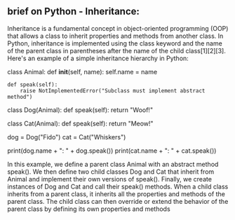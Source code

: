 brief on Python - Inheritance:
------------------------------

Inheritance is a fundamental concept in object-oriented programming (OOP)
that allows a class to inherit properties and methods from another class.
In Python, inheritance is implemented using the class keyword and the name
of the parent class in parentheses after the name of the child class[1][2][3].
Here's an example of a simple inheritance hierarchy in Python:

class Animal:
    def __init__(self, name):
        self.name = name

    def speak(self):
        raise NotImplementedError("Subclass must implement abstract method")

class Dog(Animal):
    def speak(self):
        return "Woof!"

class Cat(Animal):
    def speak(self):
        return "Meow!"

dog = Dog("Fido")
cat = Cat("Whiskers")

print(dog.name + ": " + dog.speak())
print(cat.name + ": " + cat.speak())


In this example, we define a parent class Animal with an abstract method speak().
We then define two child classes Dog and Cat that inherit from Animal and implement
their own versions of speak(). Finally, we create instances of Dog and Cat and call
their speak() methods.
When a child class inherits from a parent class, it inherits all the properties and
methods of the parent class. The child class can then override or extend the behavior
of the parent class by defining its own properties and methods
